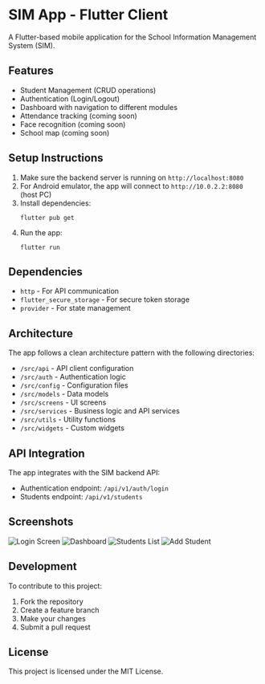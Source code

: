 # SIM App - Flutter Client

A Flutter-based mobile application for the School Information Management System (SIM).

## Features

- Student Management (CRUD operations)
- Authentication (Login/Logout)
- Dashboard with navigation to different modules
- Attendance tracking (coming soon)
- Face recognition (coming soon)
- School map (coming soon)

## Setup Instructions

1. Make sure the backend server is running on `http://localhost:8080`
2. For Android emulator, the app will connect to `http://10.0.2.2:8080` (host PC)
3. Install dependencies:
   ```
   flutter pub get
   ```
4. Run the app:
   ```
   flutter run
   ```

## Dependencies

- `http` - For API communication
- `flutter_secure_storage` - For secure token storage
- `provider` - For state management

## Architecture

The app follows a clean architecture pattern with the following directories:

- `/src/api` - API client configuration
- `/src/auth` - Authentication logic
- `/src/config` - Configuration files
- `/src/models` - Data models
- `/src/screens` - UI screens
- `/src/services` - Business logic and API services
- `/src/utils` - Utility functions
- `/src/widgets` - Custom widgets

## API Integration

The app integrates with the SIM backend API:

- Authentication endpoint: `/api/v1/auth/login`
- Students endpoint: `/api/v1/students`

## Screenshots

![Login Screen](screenshots/login.png)
![Dashboard](screenshots/dashboard.png)
![Students List](screenshots/students.png)
![Add Student](screenshots/add_student.png)

## Development

To contribute to this project:

1. Fork the repository
2. Create a feature branch
3. Make your changes
4. Submit a pull request

## License

This project is licensed under the MIT License.